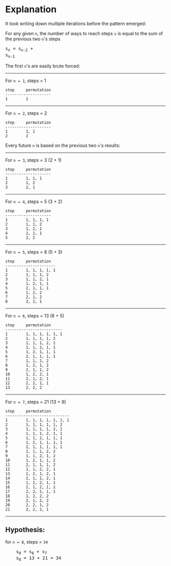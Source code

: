 
# Explanation

It took writing down multiple iterations before the pattern emerged:

For any given `n`, the number of ways to reach steps `s` is equal to the sum of the previous two `n`'s steps

<span><pre>s<sub>n</sub> = s<sub>n-2</sub> + s<sub>n-1</sub></pre><span>

The first `n`'s are easily brute forced:

---

For `n = 1`, steps = 1

```
step     permutation
--------------------
1        1
```

---

For `n = 2`, steps = 2

```
step     permutation
--------------------
1        1, 1
2        2
```

Every future `n` is based on the previous two `n`'s results:

---

For `n = 3`, steps = 3  (2 + 1)

```
step     permutation
--------------------
1        1, 1, 1
2        1, 2
3        2, 1
```

---

For `n = 4`, steps = 5  (3 + 2)

```
step     permutation
--------------------
1        1, 1, 1, 1
2        1, 1, 2
3        1, 2, 1
4        2, 1, 1
5        2, 2
```

---

For `n = 5`, steps = 8  (5 + 3)

```
step     permutation
----------------------
1        1, 1, 1, 1, 1
2        1, 1, 1, 2   
3        1, 1, 2, 1   
4        1, 2, 1, 1   
5        2, 1, 1, 1   
6        1, 2, 2      
7        2, 1, 2      
8        2, 2, 1      
```

---

For `n = 6`, steps = 13  (8 + 5)

```
step     permutation
-------------------------
1        1, 1, 1, 1, 1, 1
2        1, 1, 1, 1, 2
3        1, 1, 1, 2, 1
4        1, 1, 2, 1, 1
5        1, 2, 1, 1, 1
6        2, 1, 1, 1, 1
7        1, 1, 2, 2
8        1, 2, 1, 2
9        2, 1, 1, 2
10       1, 2, 2, 1
11       2, 1, 2, 1
12       2, 2, 1, 1
13       2, 2, 2
```

---

For `n = 7`, steps = 21  (13 + 8)

```
step     permutation
----------------------------
1        1, 1, 1, 1, 1, 1, 1
2        1, 1, 1, 1, 1, 2   
3        1, 1, 1, 1, 2, 1
4        1, 1, 1, 2, 1, 1
5        1, 1, 2, 1, 1, 1
6        1, 2, 1, 1, 1, 1
7        2, 1, 1, 1, 1, 1
8        1, 1, 1, 2, 2
9        1, 1, 2, 1, 2
10       1, 2, 1, 1, 2
11       2, 1, 1, 1, 2
12       1, 1, 2, 2, 1
13       1, 2, 1, 2, 1
14       2, 1, 1, 2, 1
15       1, 2, 2, 1, 1
16       2, 1, 2, 1, 1
17       2, 2, 1, 1, 1
18       1, 2, 2, 2
19       2, 1, 2, 2
20       2, 2, 1, 2
21       2, 2, 2, 1
```

---

## Hypothesis:

for `n = 8`, steps = `34`

<span>
  <pre>
    s<sub>8</sub> = s<sub>6</sub> + s<sub>7</sub>
    s<sub>8</sub> = 13 + 21 = 34
  </pre>
<span>
